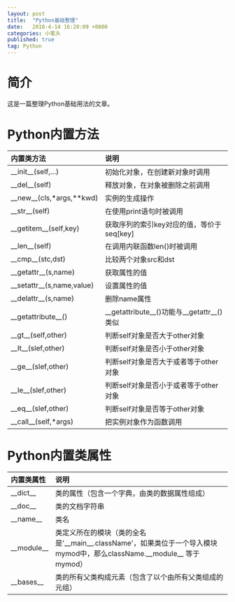 ```yaml
---
layout: post
title:  "Python基础整理"
date:   2018-4-14 16:20:09 +0800
categories: 小笔头
published: true
tag: Python
---
```

# 简介 #
这是一篇整理Python基础用法的文章。


# Python内置方法 #

| 内置类方法                   | 说明      |  
| :--------                  | :-----    |    
| \_\_init\_\_(self,...)  | 初始化对象，在创建新对象时调用|    
| \_\_del\_\_(self)       | 释放对象，在对象被删除之前调用|  
| \_\_new\_\_(cls,*args,**kwd)  | 实例的生成操作 |  
| \_\_str\_\_(self)  | 在使用print语句时被调用 |  
| \_\_getitem\_\_(self,key)  | 获取序列的索引key对应的值，等价于seq[key] |   
| \_\_len\_\_(self)  | 在调用内联函数len()时被调用 |   
| \_\_cmp\_\_(stc,dst)  |比较两个对象src和dst |  
| \_\_getattr\_\_(s,name)  | 获取属性的值 |  
| \_\_setattr\_\_(s,name,value)  | 设置属性的值 |   
| \_\_delattr\_\_(s,name)   | 删除name属性  |  
| \_\_getattribute\_\_()  |  \_\_getattribute\_\_()功能与\_\_getattr\_\_()类似  |  
| \_\_gt\_\_(self,other)  | 判断self对象是否大于other对象  |  
| \_\_lt\_\_(slef,other)  |判断self对象是否小于other对象  |  
| \_\_ge\_\_(slef,other)  | 判断self对象是否大于或者等于other对象  |  
| \_\_le\_\_(slef,other)  |判断self对象是否小于或者等于other对象  |  
| \_\_eq\_\_(slef,other)  |判断self对象是否等于other对象  |  
| \_\_call\_\_(self,*args)  | 把实例对象作为函数调用 |  




# Python内置类属性 #

| 内置类属性 | 说明      |  
| :--------     | :-----    |      
| \_\_dict\_\_  | 类的属性（包含一个字典，由类的数据属性组成）|    
| \_\_doc\_\_  |类的文档字符串  |  
| \_\_name\_\_ | 类名  |  
| \_\_module\_\_ | 类定义所在的模块（类的全名是'\_\_main\_\_.className'，如果类位于一个导入模块mymod中，那么className.\_\_module\_\_ 等于 mymod） |   
|\_\_bases\_\_  | 类的所有父类构成元素（包含了以个由所有父类组成的元组）|    